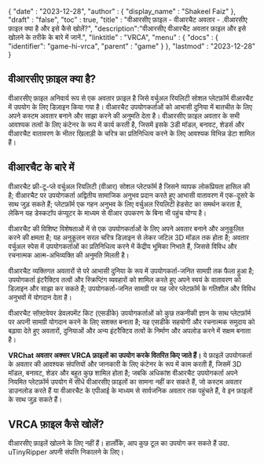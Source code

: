 {
  "date" : "2023-12-28",
  "author" : {
    "display_name" : "Shakeel Faiz"
  },
  "draft" : "false",
  "toc" : true,
  "title" : "वीआरसीए फ़ाइल - वीआरचैट अवतार - .वीआरसीए फ़ाइल क्या है और इसे कैसे खोलें?",
  "description":"वीआरसीए वीआरचैट अवतार फ़ाइल और इसे खोलने के तरीके के बारे में जानें.",
  "linktitle" : "VRCA",
  "menu" : {
    "docs" : {
      "identifier": "game-hi-vrca",
      "parent" : "game"
    }
  },
  "lastmod" : "2023-12-28"
}

## वीआरसीए फ़ाइल क्या है?

वीआरसीए फ़ाइल अनिवार्य रूप से एक अवतार फ़ाइल है जिसे वर्चुअल रियलिटी सोशल प्लेटफ़ॉर्म वीआरचैट में उपयोग के लिए डिज़ाइन किया गया है। वीआरचैट उपयोगकर्ताओं को आभासी दुनिया में बातचीत के लिए अपने कस्टम अवतार बनाने और साझा करने की अनुमति देता है। वीआरसीए फ़ाइल अवतार के सभी आवश्यक तत्वों के लिए कंटेनर के रूप में कार्य करती है, जिसमें इसके 3डी मॉडल, बनावट, शेडर्स और वीआरचैट वातावरण के भीतर खिलाड़ी के चरित्र का प्रतिनिधित्व करने के लिए आवश्यक विभिन्न डेटा शामिल हैं।

## वीआरचैट के बारे में

वीआरचैट फ्री-टू-प्ले वर्चुअल रियलिटी (वीआर) सोशल प्लेटफॉर्म है जिसने व्यापक लोकप्रियता हासिल की है; वीआरचैट पर उपयोगकर्ता अद्वितीय सामाजिक अनुभव प्रदान करते हुए आभासी वातावरण में एक-दूसरे के साथ जुड़ सकते हैं; प्लेटफ़ॉर्म एक गहन अनुभव के लिए वर्चुअल रियलिटी हेडसेट का समर्थन करता है, लेकिन यह डेस्कटॉप कंप्यूटर के माध्यम से वीआर उपकरण के बिना भी पहुंच योग्य है।

वीआरचैट की विशिष्ट विशेषताओं में से एक उपयोगकर्ताओं के लिए अपने अवतार बनाने और अनुकूलित करने की क्षमता है; यह अनुकूलन सरल चरित्र डिज़ाइन से लेकर जटिल 3D मॉडल तक होता है; अवतार वर्चुअल स्पेस में उपयोगकर्ताओं का प्रतिनिधित्व करने में केंद्रीय भूमिका निभाते हैं, जिससे विविध और रचनात्मक आत्म-अभिव्यक्ति की अनुमति मिलती है।

वीआरचैट व्यक्तिगत अवतारों से परे आभासी दुनिया के रूप में उपयोगकर्ता-जनित सामग्री तक फैला हुआ है; उपयोगकर्ता इंटरैक्टिव तत्वों और स्क्रिप्टिंग व्यवहारों को शामिल करते हुए अपने स्वयं के वातावरण को डिज़ाइन और साझा कर सकते हैं; उपयोगकर्ता-जनित सामग्री पर यह जोर प्लेटफ़ॉर्म के गतिशील और विविध अनुभवों में योगदान देता है।

वीआरचैट सॉफ़्टवेयर डेवलपमेंट किट (एसडीके) उपयोगकर्ताओं को कुछ तकनीकी ज्ञान के साथ प्लेटफ़ॉर्म पर अपनी सामग्री योगदान करने के लिए सशक्त बनाता है; यह एसडीके सहयोगी और रचनात्मक समुदाय को बढ़ावा देते हुए अवतारों, दुनियाओं और अन्य इंटरैक्टिव तत्वों के निर्माण और अपलोड करने में सक्षम बनाता है।

**VRChat अवतार अक्सर VRCA फ़ाइलों का उपयोग करके वितरित किए जाते हैं।** ये फ़ाइलें उपयोगकर्ता के अवतार की आवश्यक संपत्तियों और जानकारी के लिए कंटेनर के रूप में काम करती हैं, जिसमें 3D मॉडल, बनावट, शेडर और बहुत कुछ शामिल होता है; जबकि अधिकांश वीआरचैट उपयोगकर्ता अपने नियमित प्लेटफ़ॉर्म उपयोग में सीधे वीआरसीए फ़ाइलों का सामना नहीं कर सकते हैं, जो कस्टम अवतार डाउनलोड करते हैं या वीआरचैट के एपीआई के माध्यम से सार्वजनिक अवतार तक पहुंचते हैं, वे इन फ़ाइलों के साथ जुड़ सकते हैं।

## VRCA फ़ाइल कैसे खोलें?

वीआरसीए फ़ाइलें खोलने के लिए नहीं हैं। हालाँकि, आप कुछ टूल का उपयोग कर सकते हैं उदा. uTinyRipper अपनी संपत्ति निकालने के लिए।

